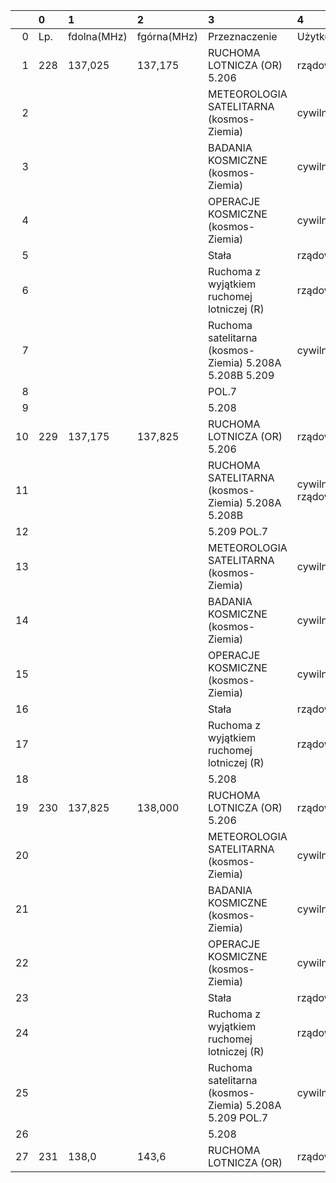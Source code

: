 |    | 0   | 1           | 2           | 3                                                       | 4               |
|---:|:----|:------------|:------------|:--------------------------------------------------------|:----------------|
|  0 | Lp. | fdolna(MHz) | fgórna(MHz) | Przeznaczenie                                           | Użytkowanie     |
|  1 | 228 | 137,025     | 137,175     | RUCHOMA LOTNICZA (OR) 5.206                             | rządowe         |
|  2 |     |             |             | METEOROLOGIA SATELITARNA (kosmos-Ziemia)                | cywilne         |
|  3 |     |             |             | BADANIA KOSMICZNE (kosmos-Ziemia)                       | cywilne         |
|  4 |     |             |             | OPERACJE KOSMICZNE (kosmos-Ziemia)                      | cywilne         |
|  5 |     |             |             | Stała                                                   | rządowe         |
|  6 |     |             |             | Ruchoma z wyjątkiem ruchomej lotniczej (R)              | rządowe         |
|  7 |     |             |             | Ruchoma satelitarna (kosmos-Ziemia) 5.208A 5.208B 5.209 | cywilne         |
|  8 |     |             |             | POL.7                                                   |                 |
|  9 |     |             |             | 5.208                                                   |                 |
| 10 | 229 | 137,175     | 137,825     | RUCHOMA LOTNICZA (OR) 5.206                             | rządowe         |
| 11 |     |             |             | RUCHOMA SATELITARNA (kosmos-Ziemia) 5.208A 5.208B       | cywilno-rządowe |
| 12 |     |             |             | 5.209 POL.7                                             |                 |
| 13 |     |             |             | METEOROLOGIA SATELITARNA (kosmos-Ziemia)                | cywilne         |
| 14 |     |             |             | BADANIA KOSMICZNE (kosmos-Ziemia)                       | cywilne         |
| 15 |     |             |             | OPERACJE KOSMICZNE (kosmos-Ziemia)                      | cywilne         |
| 16 |     |             |             | Stała                                                   | rządowe         |
| 17 |     |             |             | Ruchoma z wyjątkiem ruchomej lotniczej (R)              | rządowe         |
| 18 |     |             |             | 5.208                                                   |                 |
| 19 | 230 | 137,825     | 138,000     | RUCHOMA LOTNICZA (OR) 5.206                             | rządowe         |
| 20 |     |             |             | METEOROLOGIA SATELITARNA (kosmos-Ziemia)                | cywilne         |
| 21 |     |             |             | BADANIA KOSMICZNE (kosmos-Ziemia)                       | cywilne         |
| 22 |     |             |             | OPERACJE KOSMICZNE (kosmos-Ziemia)                      | cywilne         |
| 23 |     |             |             | Stała                                                   | rządowe         |
| 24 |     |             |             | Ruchoma z wyjątkiem ruchomej lotniczej (R)              | rządowe         |
| 25 |     |             |             | Ruchoma satelitarna (kosmos-Ziemia) 5.208A 5.209 POL.7  | cywilne         |
| 26 |     |             |             | 5.208                                                   |                 |
| 27 | 231 | 138,0       | 143,6       | RUCHOMA LOTNICZA (OR)                                   | rządowe         |